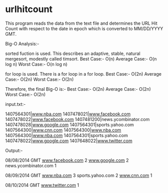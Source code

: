 # urlhitcount
This program reads the data from the text file and determines the URL Hit Count with respect to the date in epoch which is converted to MM/DD/YYYY GMT.

Big-O Analysis:-

sorted fuction is used. This describes an adaptive, stable, natural mergesort, modestly called
timsort.
Best Case:- O(n)
Average Case:- O(n log n)
Worst Case:- O(n log n)

for loop is used. There is a for loop in a for loop.
Best Case:- O(2n)
Average Case:- O(2n)
Worst Case:- O(2n)

Therefore, the final Big-O is:-
Best Case:- O(2n)
Average Case:- O(2n)
Worst Case:- O(2n)

input.txt:-

1407564301|www.nba.com
1407478021|www.facebook.com
1407478022|www.facebook.com
1407481200|news.ycombinator.com
1407478028|www.google.com
1407564301|sports.yahoo.com 
1407564300|www.cnn.com
1407564300|www.nba.com
1407564300|www.nba.com
1407564301|sports.yahoo.com
1407478022|www.google.com
1407648022|www.twitter.com

Output:-

08/08/2014 GMT
www.facebook.com 2
www.google.com 2
news.ycombinator.com 1


08/09/2014 GMT
www.nba.com 3
sports.yahoo.com 2
www.cnn.com 1


08/10/2014 GMT
www.twitter.com 1
